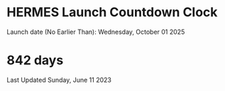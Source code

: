 # HERMES Launch Countdown Clock

Launch date (No Earlier Than): Wednesday, October 01 2025
# 842 days

Last Updated Sunday, June 11 2023